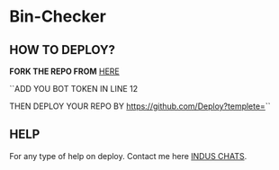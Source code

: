 # Bin-Checker

## HOW TO DEPLOY?

**FORK THE REPO FROM** [HERE](https://github.com/Benchamxd/Bin-Checker/fork)

``ADD YOU BOT TOKEN IN LINE 12


THEN DEPLOY YOUR REPO BY https://github.com/Deploy?templete=<ur git link>``
## HELP
For any type of help on deploy. Contact me here [INDUS CHATS](https://t.me/induschats).
